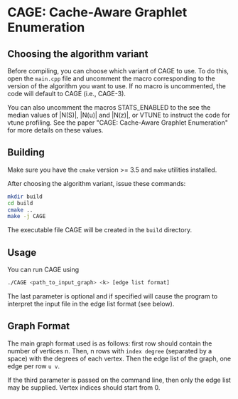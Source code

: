 # CAGE: Cache-Aware Graphlet Enumeration

## Choosing the algorithm variant
Before compiling, you can choose which variant of CAGE to use.
To do this, open the `main.cpp` file and uncomment the macro corresponding to the version of the algorithm you want to use.
If no macro is uncommented, the code will default to CAGE (i.e., CAGE-3).

You can also uncomment the macros STATS_ENABLED to the see the median values of |N(S)|, |N(u)| and |N(z)|, or VTUNE to instruct the code for vtune profiling.
See the paper "CAGE: Cache-Aware Graphlet Enumeration" for more details on these values.

## Building
Make sure you have the `cmake` version >= 3.5 and `make` utilities installed.

After choosing the algorithm variant, issue these commands:
```bash
mkdir build
cd build
cmake ..
make -j CAGE
```

The executable file CAGE will be created in the `build` directory. 

## Usage

You can run CAGE using
```bash
./CAGE <path_to_input_graph> <k> [edge list format]
```

The last parameter is optional and if specified will cause the program to interpret the input file in the edge list format (see below).

## Graph Format
The main graph format used is as follows:
first row should contain the number of vertices n.
Then, n rows with `index degree` (separated by a space) with the degrees of each vertex.
Then the edge list of the graph, one edge per row `u v`.

If the third parameter is passed on the command line, then only the edge list may be supplied.
Vertex indices should start from 0.

